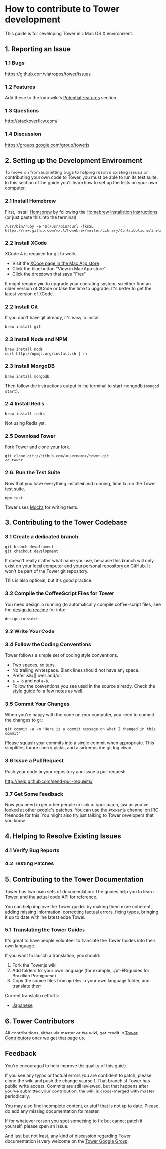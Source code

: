 # How to contribute to Tower development

This guide is for developing Tower in a Mac OS X environment.

## 1. Reporting an Issue

### 1.1 Bugs

https://github.com/viatropos/tower/issues

### 1.2 Features

Add these to the todo wiki's [Potential Features](https://github.com/viatropos/tower/wiki/todo#wiki-potential-features) section.

### 1.3 Questions

http://stackoverflow.com/

### 1.4 Discussion

https://groups.google.com/group/towerjs

## 2. Setting up the Development Environment

To move on from submitting bugs to helping resolve existing issues or contributing your own code to Tower, you must be able to run its test suite. In this section of the guide you'll learn how to set up the tests on your own computer.

### 2.1 Install Homebrew

First, install [Homebrew](http://mxcl.github.com/homebrew/) by following the [Homebrew installation instructions](https://github.com/mxcl/homebrew/wiki/installation) (or just paste this into the terminal)

```
/usr/bin/ruby -e "$(/usr/bin/curl -fksSL https://raw.github.com/mxcl/homebrew/master/Library/Contributions/install_homebrew.rb)"
```

### 2.2 Install XCode

XCode 4 is required for git to work.

- Visit the [XCode page in the Mac App store](http://itunes.apple.com/us/app/xcode/id497799835?ls=1&mt=12)
- Click the blue button "View in Mac App store"
- Click the dropdown that says "Free"

It might require you to upgrade your operating system, so either find an older version of XCode or take the time to upgrade.  It's better to get the latest version of XCode.

### 2.2 Install Git

If you don't have git already, it's easy to install

```
brew install git
```

### 2.3 Install Node and NPM

```
brew install node
curl http://npmjs.org/install.sh | sh
```

### 2.3 Install MongoDB

```
brew install mongodb
```

Then follow the instructions output in the terminal to start mongodb (`mongod start`).

### 2.4 Install Redis

```
brew install redis
```

Not using Redis yet.

### 2.5 Download Tower

Fork Tower and clone your fork.

```
git clone git://github.com/<username>/tower.git
cd tower
```

### 2.6. Run the Test Suite

Now that you have everything installed and running, time to run the Tower test suite.

```
npm test
```

Tower uses [Mocha](http://visionmedia.github.com/mocha/) for writing tests.

## 3. Contributing to the Tower Codebase

### 3.1 Create a dedicated branch

```
git branch development
git checkout development
```

It doesn't really matter what name you use, because this branch will only exist on your local computer and your personal repository on GitHub. It won't be part of the Tower git repository.

This is also optional, but it's good practice.

### 3.2 Compile the CoffeeScript Files for Tower

You need design.io running (to automatically compile coffee-script files, see the [design.io readme](https://github.com/viatropos/design.io) for info:

```
design.io watch
```

### 3.3 Write Your Code

### 3.4 Follow the Coding Conventions

Tower follows a simple set of coding style conventions.

- Two spaces, no tabs.
- No trailing whitespace. Blank lines should not have any space.
- Prefer &&/|| over and/or.
- `a = b` and not `a=b`.
- Follow the conventions you see used in the source already.  Check the [style guide](https://github.com/viatropos/tower/wiki/style) for a few notes as well.

### 3.5 Commit Your Changes

When you're happy with the code on your computer, you need to commit the changes to git:

```
git commit -a -m "Here is a commit message on what I changed in this commit"
```

Please squash your commits into a single commit when appropriate. This simplifies future cherry picks, and also keeps the git log clean.

### 3.6 Issue a Pull Request

Push your code to your repository and issue a pull request:

http://help.github.com/send-pull-requests/

### 3.7 Get Some Feedback

Now you need to get other people to look at your patch, just as you've looked at other people's patches. You can use the `#towerjs` channel on IRC freenode for this. You might also try just talking to Tower developers that you know.

## 4. Helping to Resolve Existing Issues

### 4.1 Verify Bug Reports

### 4.2 Testing Patches

## 5. Contributing to the Tower Documentation

Tower has two main sets of documentation: The guides help you to learn Tower, and the actual code API for reference.

You can help improve the Tower guides by making them more coherent, adding missing information, correcting factual errors, fixing typos, bringing it up to date with the latest edge Tower.

### 5.1 Translating the Tower Guides

It's great to have people volunteer to translate the Tower Guides into their own language.

If you want to launch a translation, you should:

1. Fork the Tower.js wiki
2. Add folders for your own language (for example, ./pt-BR/guides for Brazilian Portuguese)
3. Copy the source files from `guides` to your own language folder, and translate them

Current translation efforts:

- [Japanese](https://towerjs.jp)

## 6. Tower Contributors

All contributions, either via master or the wiki, get credit in [Tower Contributors](http://towerjs.org/contributors) once we get that page up.

## Feedback

You're encouraged to help improve the quality of this guide.

If you see any typos or factual errors you are confident to patch, please clone the wiki and push the change yourself. That branch of Tower has public write access. Commits are still reviewed, but that happens after you've submitted your contribution. the wiki is cross-merged with master periodically.

You may also find incomplete content, or stuff that is not up to date. Please do add any missing documentation for master.

If for whatever reason you spot something to fix but cannot patch it yourself, please open an issue.

And last but not least, any kind of discussion regarding Tower documentation is very welcome on the [Tower Google Group](https://groups.google.com/group/towerjs).